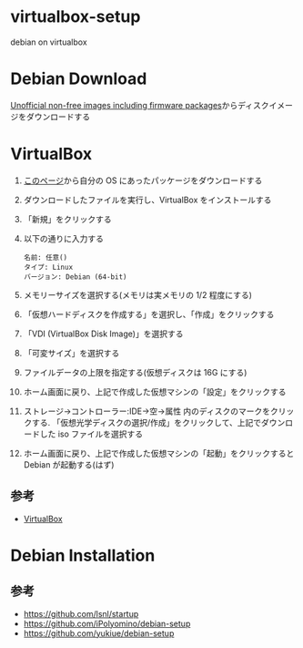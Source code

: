 # virtualbox-setup

debian on virtualbox

# Debian Download

[Unofficial non-free images including firmware packages](https://cdimage.debian.org/cdimage/unofficial/non-free/cd-including-firmware/current/amd64/iso-cd/)からディスクイメージをダウンロードする

# VirtualBox

1. [このページ](https://www.virtualbox.org/wiki/Downloads)から自分の OS にあったパッケージをダウンロードする

2. ダウンロードしたファイルを実行し、VirtualBox をインストールする

3. 「新規」をクリックする

4. 以下の通りに入力する
   ```
   名前: 任意()
   タイプ: Linux
   バージョン: Debian (64-bit)
   ```

5. メモリーサイズを選択する(メモリは実メモリの 1/2 程度にする)
   
6. 「仮想ハードディスクを作成する」を選択し、「作成」をクリックする

7. 「VDI (VirtualBox Disk Image)」を選択する

8. 「可変サイズ」を選択する

9. ファイルデータの上限を指定する(仮想ディスクは 16G にする)

10. ホーム画面に戻り、上記で作成した仮想マシンの「設定」をクリックする

11. ストレージ→コントローラー:IDE→空→属性 内のディスクのマークをクリックする. 「仮想光学ディスクの選択/作成」をクリックして、上記でダウンロードした iso ファイルを選択する

12. ホーム画面に戻り、上記で作成した仮想マシンの「起動」をクリックすると Debian が起動する(はず)

## 参考
- [VirtualBox](https://www.virtualbox.org/)

# Debian Installation

## 参考
- https://github.com/lsnl/startup
- https://github.com/iPolyomino/debian-setup
- https://github.com/yukiue/debian-setup
